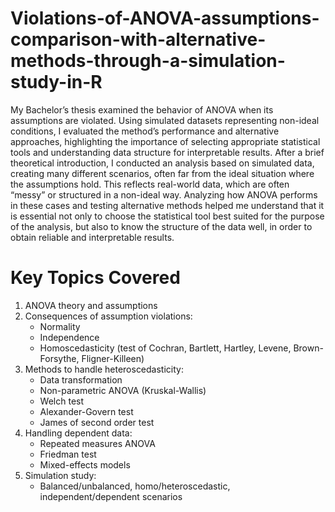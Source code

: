 # Violations-of-ANOVA-assumptions-comparison-with-alternative-methods-through-a-simulation-study-in-R
My Bachelor’s thesis examined the behavior of ANOVA when its assumptions are violated. Using simulated datasets representing non-ideal conditions, I evaluated the method’s performance and alternative approaches, highlighting the importance of selecting appropriate statistical tools and understanding data structure for interpretable results.
After a brief theoretical introduction, I conducted an analysis based on simulated data, creating many different scenarios, often far from the ideal situation where the assumptions hold. This reflects real-world data, which are often “messy” or structured in a non-ideal way. Analyzing how ANOVA performs in these cases and testing alternative methods helped me understand that it is essential not only to choose the statistical tool best suited for the purpose of the analysis, but also to know the structure of the data well, in order to obtain reliable and interpretable results.

# Key Topics Covered
1. ANOVA theory and assumptions
2. Consequences of assumption violations:
   - Normality
   - Independence
   - Homoscedasticity (test of Cochran, Bartlett, Hartley, Levene, Brown-Forsythe, Fligner-Killeen)
3. Methods to handle heteroscedasticity:
   - Data transformation
   - Non-parametric ANOVA (Kruskal-Wallis)
   - Welch test
   - Alexander-Govern test
   - James of second order test
4. Handling dependent data:
   - Repeated measures ANOVA
   - Friedman test
   - Mixed-effects models
5. Simulation study:
   - Balanced/unbalanced, homo/heteroscedastic, independent/dependent scenarios
  

